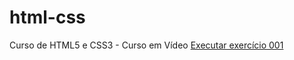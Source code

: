 # html-css
 Curso de HTML5 e CSS3 - Curso em Vídeo
<a href="https://iagoazevedosilva.github.io/html-css/exercicios/ex001/index.html">Executar exercício 001</a>